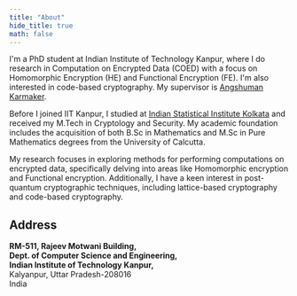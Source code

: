 ```yaml
---
title: "About"
hide_title: true
math: false
---
```


I'm a PhD student at Indian Institute of Technology Kanpur, where I do research in Computation on Encrypted Data (COED) with a focus on Homomorphic Encryption (HE) and Functional Encryption (FE).
I'm also interested in code-based cryptography.
My supervisor is [Angshuman Karmaker](https://www.cse.iitk.ac.in/users/angshuman/).

Before I joined IIT Kanpur, I studied at [Indian Statistical Institute Kolkata](https://www.isical.ac.in/) and received my M.Tech in Cryptology and Security. My academic foundation includes the acquisition of both B.Sc in Mathematics and M.Sc in Pure Mathematics degrees from the University of Calcutta.

My research focuses in exploring methods for performing computations on encrypted data, specifically delving into areas like Homomorphic encryption and Functional encryption. Additionally, I have a keen interest in post-quantum cryptographic techniques, including lattice-based cryptography and code-based cryptography.

## Address

**RM-511, Rajeev Motwani Building,**\
**Dept. of Computer Science and Engineering,**\
**Indian Institute of Technology Kanpur,**\
Kalyanpur, Uttar Pradesh-208016\
India
